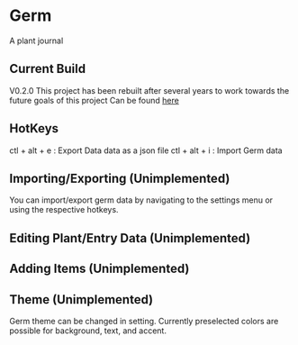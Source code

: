 # Germ
A plant journal
## Current Build
V0.2.0
This project has been rebuilt after several years to work towards the future goals of this project
Can be found [here](https://kind-bhabha-fd9dfe.netlify.com/)
## HotKeys
ctl + alt + e : Export Data data as a json file
ctl + alt + i : Import Germ data

## Importing/Exporting (Unimplemented)
You can import/export germ data by navigating to the settings menu or using the respective hotkeys.

## Editing Plant/Entry Data (Unimplemented)

## Adding Items (Unimplemented)

## Theme (Unimplemented)
Germ theme can be changed in setting.  Currently preselected colors are possible for background, text, and accent.